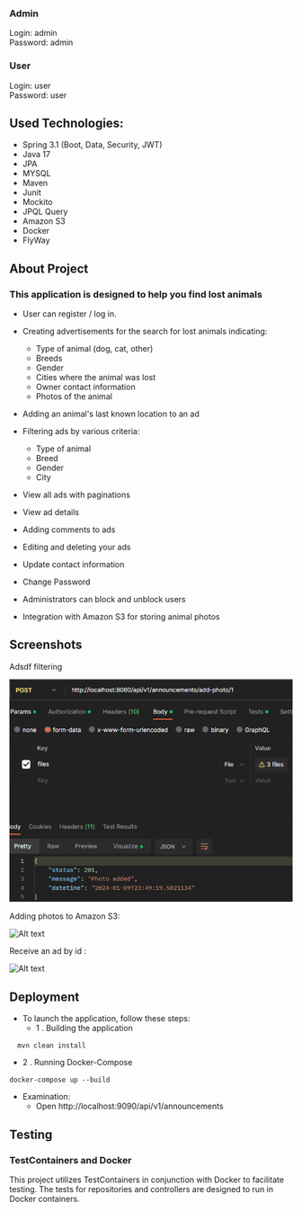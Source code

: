 


### Admin
Login: admin <br>
Password: admin
### User
Login: user <br>
Password: user

## Used Technologies:

* Spring 3.1 (Boot, Data, Security, JWT)
* Java 17
* JPA
* MYSQL
* Maven
* Junit
* Mockito
* JPQL Query
* Amazon S3
* Docker
* FlyWay

## About Project
### This application is designed to help you find lost animals

* User can register / log in.
* Creating advertisements for the search for lost animals indicating:

    * Type of animal (dog, cat, other)
    * Breeds
    * Gender
    * Cities where the animal was lost
    * Owner contact information
    * Photos of the animal
  

* Adding an animal's last known location to an ad


* Filtering ads by various criteria:
  
  * Type of animal
  *  Breed
  *  Gender
  *  City


* View all ads with paginations
* View ad details
* Adding comments to ads
* Editing and deleting your ads
* Update contact information
* Change Password
* Administrators can block and unblock users
* Integration with Amazon S3 for storing animal photos


## Screenshots

Adsdf filtering

![Alt text](https://github.com/EGOBenCoco/photo_ReadMe/blob/main/add_photo.png)


Adding photos to Amazon S3:

![Alt text](htt)


Receive an ad by id :

![Alt text](C:\Users\EGO\Desktop\readMe\one_ad.png)

## Deployment

* To launch the application, follow these steps:
  * 1 . Building the application <br>
```
  mvn clean install
  ```
  * 2 . Running Docker-Compose
  ```
  docker-compose up --build
  ```
* Examination:
  * Open  http://localhost:9090/api/v1/announcements 

## Testing

### TestContainers and Docker

This project utilizes TestContainers in
conjunction with Docker to facilitate testing.
The tests for repositories and controllers are designed to run in
Docker containers.
